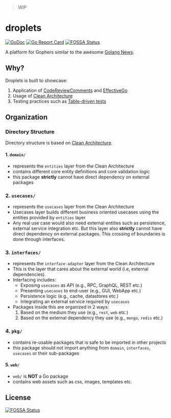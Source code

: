 > WIP

# droplets

[![GoDoc](https://godoc.org/github.com/spy16/droplets?status.svg)](https://godoc.org/github.com/spy16/droplets) [![Go Report Card](https://goreportcard.com/badge/github.com/spy16/droplets)](https://goreportcard.com/report/github.com/spy16/droplets)
[![FOSSA Status](https://app.fossa.io/api/projects/git%2Bgithub.com%2Fspy16%2Fdroplets.svg?type=shield)](https://app.fossa.io/projects/git%2Bgithub.com%2Fspy16%2Fdroplets?ref=badge_shield)

A platform for Gophers similar to the awesome [Golang News](http://golangnews.com).

## Why?

Droplets is built to showcase:

1. Application of [CodeReviewComments](https://github.com/golang/go/wiki/CodeReviewComments) and [EffectiveGo](https://golang.org/doc/effective_go.html)
2. Usage of [Clean Architecture](http://blog.cleancoder.com/uncle-bob/2012/08/13/the-clean-architecture.html)
3. Testing practices such as [Table-driven tests](https://github.com/golang/go/wiki/TableDrivenTests)


## Organization

### Directory Structure

Directory structure is based on [Clean Architecture](http://blog.cleancoder.com/uncle-bob/2012/08/13/the-clean-architecture.html).


#### 1. `domain/`

- represents the `entities` layer from the Clean Architecture
- contains different core entity definitions and core validation logic
- this package **strictly** cannot have direct dependency on external packages

### 2. `usecases/`

- represents the `usecases` layer from the Clean Architecture
- Usecases layer builds different business oriented usecases using the entities provided by `entities` layer
- Any real use case would also need external entities such as persistence, external service integration etc.
  But this layer also **strictly** cannot have direct dependency on external packages. This crossing of boundaries
  is done through interfaces.

### 3. `interfaces/`

- represents the `interface-adapter` layer from the Clean Architecture
- This is the layer that cares about the external world (i.e, external dependencies).
- Interfacing includes:
    - Exposing `usecases` as API (e.g., RPC, GraphQL, REST etc.)
    - Presenting `usecases` to end-user (e.g., GUI, WebApp etc.)
    - Persistence logic (e.g., cache, datastores etc.)
    - Integrating an external service required by `usecases`
- Packages inside this are organized in 2 ways:
    1. Based on the medium they use (e.g., `rest`, `web` etc.)
    2. Based on the external dependency they use (e.g., `mongo`, `redis` etc.)

### 4. `pkg/`

- contains re-usable packages that is safe to be imported in other projects
- this package should not import anything from `domain`, `interfaces`, `usecases` or their sub-packages


#### 5. `web/`

- `web/` is **NOT** a Go package
- contains web assets such as css, images, templates etc.

## License
[![FOSSA Status](https://app.fossa.io/api/projects/git%2Bgithub.com%2Fspy16%2Fdroplets.svg?type=large)](https://app.fossa.io/projects/git%2Bgithub.com%2Fspy16%2Fdroplets?ref=badge_large)
